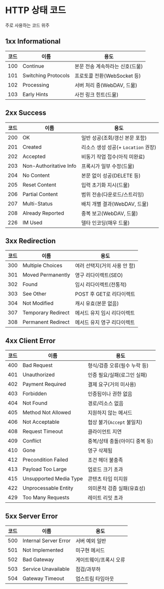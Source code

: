 # HTTP 상태 코드
주로 사용하는 코드 위주

## 1xx Informational
| 코드  | 이름                  | 용도                |
| --- | ------------------- | -------------------- |
| 100 | Continue            | 본문 전송 계속하라는 신호(드묾)   |
| 101 | Switching Protocols | 프로토콜 전환(WebSocket 등) |
| 102 | Processing          | 서버 처리 중(WebDAV, 드묾)  |
| 103 | Early Hints         | 사전 링크 힌트(드묾)         |

## 2xx Success
| 코드  | 이름                     | 용도                      |
| --- | ---------------------- | -------------------------- |
| 200 | OK                     | 일반 성공(조회/갱신 본문 포함)         |
| 201 | Created                | 리소스 생성 성공(+ `Location` 권장) |
| 202 | Accepted               | 비동기 작업 접수(아직 미완료)          |
| 203 | Non-Authoritative Info | 프록시가 일부 수정(드묾)             |
| 204 | No Content             | 본문 없이 성공(DELETE 등)         |
| 205 | Reset Content          | 입력 초기화 지시(드묾)              |
| 206 | Partial Content        | 범위 전송(다운로드/스트리밍)           |
| 207 | Multi-Status           | 배치 개별 결과(WebDAV, 드묾)       |
| 208 | Already Reported       | 중복 보고(WebDAV, 드묾)          |
| 226 | IM Used                | 델타 인코딩(매우 드묾)              |

## 3xx Redirection
| 코드  | 이름                 | 용도             |
| --- | ------------------ | ----------------- |
| 300 | Multiple Choices   | 여러 선택지(거의 사용 안 함) |
| 301 | Moved Permanently  | 영구 리다이렉트(SEO)     |
| 302 | Found              | 임시 리다이렉트(전통적)     |
| 303 | See Other          | POST 후 GET로 리다이렉트 |
| 304 | Not Modified       | 캐시 유효(본문 없음)      |
| 307 | Temporary Redirect | 메서드 유지 임시 리다이렉트   |
| 308 | Permanent Redirect | 메서드 유지 영구 리다이렉트   |

## 4xx Client Error
| 코드  | 이름                     | 용도               |
| --- | ---------------------- | ------------------- |
| 400 | Bad Request            | 형식/검증 오류(필수 누락 등)   |
| 401 | Unauthorized           | 인증 필요/실패(로그인 실패)    |
| 402 | Payment Required       | 결제 요구(거의 미사용)       |
| 403 | Forbidden              | 인증됨이나 권한 없음         |
| 404 | Not Found              | 경로/리소스 없음           |
| 405 | Method Not Allowed     | 지원하지 않는 메서드         |
| 406 | Not Acceptable         | 협상 불가(`Accept` 불일치) |
| 408 | Request Timeout        | 클라이언트 지연            |
| 409 | Conflict               | 중복/상태 충돌(아이디 중복 등)  |
| 410 | Gone                   | 영구 삭제됨              |
| 412 | Precondition Failed    | 조건 헤더 불충족           |
| 413 | Payload Too Large      | 업로드 크기 초과           |
| 415 | Unsupported Media Type | 콘텐츠 타입 미지원          |
| 422 | Unprocessable Entity   | 의미론적 검증 실패(유효성)     |
| 429 | Too Many Requests      | 레이트 리밋 초과           |

## 5xx Server Error
| 코드  | 이름                    | 용도        |
| --- | --------------------- | ------------ |
| 500 | Internal Server Error | 서버 예외 일반     |
| 501 | Not Implemented       | 미구현 메서드      |
| 502 | Bad Gateway           | 게이트웨이/프록시 오류 |
| 503 | Service Unavailable   | 점검/과부하       |
| 504 | Gateway Timeout       | 업스트림 타임아웃    |